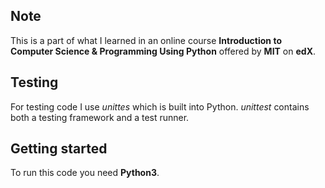 ## Note

This is a part of what I learned in an online course **Introduction to Computer Science & Programming Using Python** offered by **MIT** on **edX**.

## Testing

For testing code I use *unittes* which is built into Python. *unittest* contains both a testing framework and a test runner.

## Getting started

To run this code you need **Python3**.

